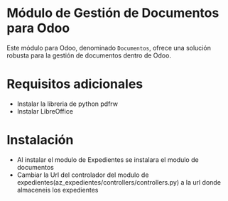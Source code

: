 # Módulo de Gestión de Documentos para Odoo

Este módulo para Odoo, denominado `Documentos`, ofrece una solución robusta para la gestión de documentos dentro de Odoo.

# Requisitos adicionales

- Instalar la libreria de python pdfrw
- Instalar LibreOffice

# Instalación

- Al instalar el modulo de Expedientes se instalara el modulo de documentos
- Cambiar la Url del controlador del modulo de expedientes(az_expedientes/controllers/controllers.py) a la url donde almaceneis los expedientes

